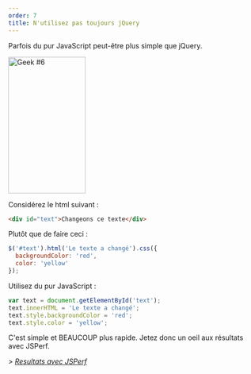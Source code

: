 ```yaml
---
order: 7
title: N'utilisez pas toujours jQuery
---
```


Parfois du pur JavaScript peut-être plus simple que jQuery.

<div class="img-right">
  <img id="geek-6" class="icos-geek" src="https://browserdiet.com/en/assets/img/6.png" alt="Geek #6" width="156" height="275" />
</div>

Considérez le html suivant :

```html
<div id="text">Changeons ce texte</div>
```

Plutôt que de faire ceci :

```js
$('#text').html('Le texte a changé').css({
  backgroundColor: 'red',
  color: 'yellow'
});
```

Utilisez du pur JavaScript :

```js
var text = document.getElementById('text');
text.innerHTML = 'Le texte a changé';
text.style.backgroundColor = 'red';
text.style.color = 'yellow';
```

C'est simple et BEAUCOUP plus rapide. Jetez donc un oeil aux résultats avec JSPerf.

*> [Resultats avec JSPerf](http://jsperf.com/jquery-vs-javascript-performance-text)*
